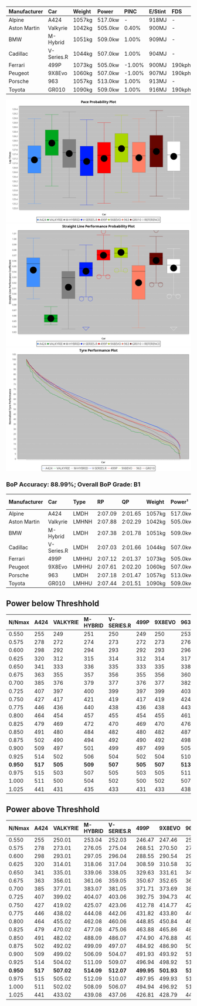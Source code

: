 | Manufacturer | Car        | Weight | Power   | PINC    | E/Stint | FDS     |
|:-|:-|:-|:-|:-|:-|:-|
| Alpine       | A424       | 1057kg | 517.0kw |    -    | 918MJ   |    -    |
| Aston Martin | Valkyrie   | 1042kg | 505.0kw | 0.40%   | 900MJ   |    -    |
| BMW          | M-Hybrid   | 1051kg | 509.0kw | 1.00%   | 909MJ   |    -    |
| Cadillac     | V-Series.R | 1044kg | 507.0kw | 1.00%   | 904MJ   |    -    |
| Ferrari      | 499P       | 1073kg | 505.0kw | -1.00%  | 900MJ   | 190kph  |
| Peugeot      | 9X8Evo     | 1060kg | 507.0kw | -1.00%  | 907MJ   | 190kph  |
| Porsche      | 963        | 1057kg | 513.0kw | 1.00%   | 913MJ   |    -    |
| Toyota       | GR010      | 1090kg | 509.0kw | 1.00%   | 916MJ   | 190kph  |

![PACECHART](./IMG/ACOMETHOD.png)
![STRAIGHTLINEPERFORMANCECHART](./IMG/ACOMETHOD_sp.png)
![TYREPERFORMANCECHART](./IMG/ACOMETHOD_tw.png)

### BoP Accuracy: 88.99%; Overall BoP Grade: B1
| Manufacturer | Car        | Type  | RP      | QP      | Weight | Power¹  | Threshhold | PINC    | Power²   | E/Stint | AVG Vmax  | FDS     | RDLC | L/Stint | BOP-Grade | Model Accuracy | Model Points | Match%  | SimDiff |
|:-|:-|:-|:-|:-|:-|:-|:-|:-|:-|:-|:-|:-|:-|:-|:-|:-|:-|:-|:-|
| Alpine       | A424       | LMDH  | 2:07.09 | 2:01.65 | 1057kg | 517.0kw | 210.0kph   |    -    | 517.00kw |  918MJ  | 300.36kph |    -    | 1.01 | 25      | -A2       | 99.58%         | 1429         | 92.72%  | +0.30   |
| Aston Martin | Valkyrie   | LMHNH | 2:07.88 | 2:02.29 | 1042kg | 505.0kw | 210.0kph   | 0.40%   | 507.00kw |  900MJ  | 285.59kph |    -    | 1.05 | 25      | +E1       | 100.00%        | 247          | 59.71%  | #       |
| BMW          | M-Hybrid   | LMDH  | 2:07.38 | 2:01.78 | 1051kg | 509.0kw | 210.0kph   | 1.00%   | 514.10kw |  909MJ  | 295.16kph |    -    | 1.03 | 25      | ~A1       | 99.97%         | 2912         | 100.00% | +0.25   |
| Cadillac     | V-Series.R | LMDH  | 2:07.03 | 2:01.66 | 1044kg | 507.0kw | 210.0kph   | 1.00%   | 512.10kw |  904MJ  | 298.71kph |    -    | 1.03 | 25      | -A2       | 99.49%         | 5225         | 90.73%  | +0.81   |
| Ferrari      | 499P       | LMHHU | 2:07.12 | 2:01.37 | 1073kg | 505.0kw | 210.0kph   | -1.00%  | 500.00kw |  900MJ  | 301.05kph | 190kph  | 1.03 | 25      | -B1       | 100.00%        | 5378         | 89.58%  | +0.61   |
| Peugeot      | 9X8Evo     | LMHHU | 2:07.61 | 2:02.20 | 1060kg | 507.0kw | 210.0kph   | -1.00%  | 501.90kw |  907MJ  | 303.18kph | 190kph  | 1.00 | 25      | +B1       | 100.00%        | 1459         | 88.92%  | -0.01   |
| Porsche      | 963        | LMDH  | 2:07.18 | 2:01.47 | 1057kg | 513.0kw | 210.0kph   | 1.00%   | 518.10kw |  913MJ  | 296.60kph |    -    | 1.02 | 25      | -A2       | 99.92%         | 14207        | 94.57%  | -0.12   |
| Toyota       | GR010      | LMHHU | 2:07.44 | 2:01.51 | 1090kg | 509.0kw | 210.0kph   | 1.00%   | 514.10kw |  916MJ  | 300.10kph | 190kph  | 1.01 | 25      | ~A1       | 99.86%         | 4280         | 95.73%  | +0.84   |

## Power below Threshhold
| N/Nmax    | A424    | VALKYRIE | M-HYBRID | V-SERIES.R | 499P    | 9X8EVO  | 963     | GR010   |
|:-|:-|:-|:-|:-|:-|:-|:-|:-|
|  0.550    |  255    |  249     |  251     |  250       |  249    |  250    |  253    |  251    |
|  0.575    |  278    |  272     |  274     |  273       |  272    |  273    |  276    |  274    |
|  0.600    |  298    |  292     |  294     |  293       |  292    |  293    |  296    |  294    |
|  0.625    |  320    |  312     |  315     |  314       |  312    |  314    |  317    |  315    |
|  0.650    |  341    |  333     |  336     |  335       |  333    |  335    |  338    |  336    |
|  0.675    |  363    |  355     |  357     |  356       |  355    |  356    |  360    |  357    |
|  0.700    |  385    |  376     |  379     |  377       |  376    |  377    |  382    |  379    |
|  0.725    |  407    |  397     |  400     |  399       |  397    |  399    |  403    |  400    |
|  0.750    |  427    |  417     |  421     |  419       |  417    |  419    |  424    |  421    |
|  0.775    |  446    |  436     |  440     |  438       |  436    |  438    |  443    |  440    |
|  0.800    |  464    |  454     |  457     |  455       |  454    |  455    |  461    |  457    |
|  0.825    |  479    |  469     |  472     |  470       |  469    |  470    |  476    |  472    |
|  0.850    |  491    |  480     |  484     |  482       |  480    |  482    |  487    |  484    |
|  0.875    |  502    |  490     |  494     |  492       |  490    |  492    |  498    |  494    |
|  0.900    |  509    |  497     |  501     |  499       |  497    |  499    |  505    |  501    |
|  0.925    |  514    |  502     |  506     |  504       |  502    |  504    |  510    |  506    |
| **0.950** | **517** | **505**  | **509**  | **507**    | **505** | **507** | **513** | **509** |
|  0.975    |  515    |  503     |  507     |  505       |  503    |  505    |  511    |  507    |
|  1.000    |  511    |  500     |  504     |  502       |  500    |  502    |  507    |  504    |
|  1.025    |  441    |  431     |  435     |  433       |  431    |  433    |  438    |  435    |

## Power above Threshhold
| N/Nmax    | A424    | VALKYRIE   | M-HYBRID   | V-SERIES.R | 499P       | 9X8EVO     | 963        | GR010      |
|:-|:-|:-|:-|:-|:-|:-|:-|:-|
|  0.550    |  255    |  250.01    |  253.04    |  252.03    |  246.47    |  247.46    |  255.06    |  253.04    |
|  0.575    |  278    |  273.01    |  276.05    |  275.04    |  268.51    |  270.50    |  278.07    |  276.05    |
|  0.600    |  298    |  293.01    |  297.05    |  296.04    |  288.55    |  290.54    |  299.08    |  297.05    |
|  0.625    |  320    |  314.01    |  318.06    |  317.04    |  308.59    |  310.58    |  321.08    |  318.06    |
|  0.650    |  341    |  335.01    |  339.06    |  338.05    |  329.63    |  331.61    |  342.09    |  339.06    |
|  0.675    |  363    |  356.01    |  361.06    |  359.05    |  350.67    |  352.65    |  364.09    |  361.06    |
|  0.700    |  385    |  377.01    |  383.07    |  381.05    |  371.71    |  373.69    |  386.10    |  383.07    |
|  0.725    |  407    |  399.02    |  404.07    |  403.06    |  392.75    |  394.73    |  407.10    |  404.07    |
|  0.750    |  427    |  419.02    |  425.07    |  423.06    |  412.78    |  414.77    |  428.11    |  425.07    |
|  0.775    |  446    |  438.02    |  444.08    |  442.06    |  431.82    |  433.80    |  447.11    |  444.08    |
|  0.800    |  464    |  455.02    |  462.08    |  460.06    |  448.85    |  450.84    |  465.12    |  462.08    |
|  0.825    |  479    |  470.02    |  477.08    |  475.06    |  463.88    |  465.86    |  480.12    |  477.08    |
|  0.850    |  491    |  482.02    |  488.09    |  486.07    |  474.90    |  476.88    |  492.12    |  488.09    |
|  0.875    |  502    |  492.02    |  499.09    |  497.07    |  484.92    |  486.90    |  503.13    |  499.09    |
|  0.900    |  509    |  499.02    |  506.09    |  504.07    |  491.93    |  493.92    |  510.13    |  506.09    |
|  0.925    |  514    |  504.02    |  511.09    |  509.07    |  496.94    |  498.92    |  515.13    |  511.09    |
| **0.950** | **517** | **507.02** | **514.09** | **512.07** | **499.95** | **501.93** | **518.13** | **514.09** |
|  0.975    |  515    |  505.02    |  512.09    |  510.07    |  497.95    |  499.93    |  516.13    |  512.09    |
|  1.000    |  511    |  502.02    |  508.09    |  506.07    |  494.94    |  496.92    |  512.13    |  508.09    |
|  1.025    |  441    |  433.02    |  439.08    |  437.06    |  426.81    |  428.79    |  442.11    |  439.08    |
